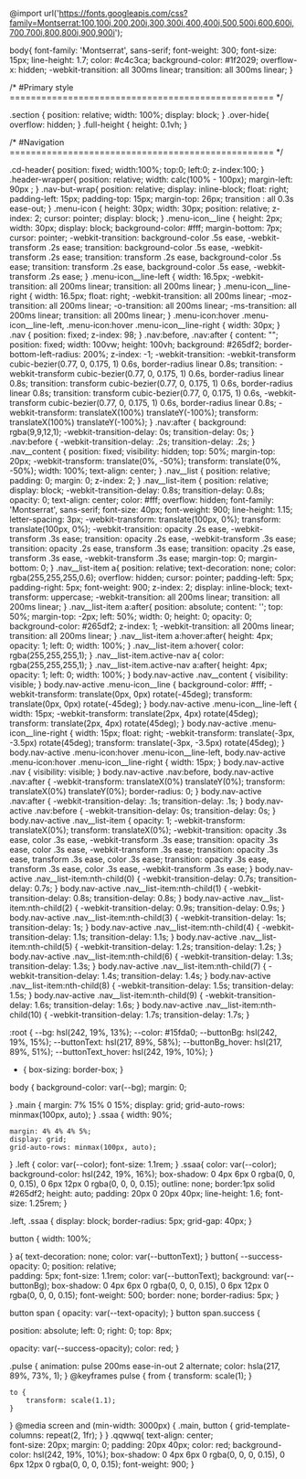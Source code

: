 @import url('https://fonts.googleapis.com/css?family=Montserrat:100,100i,200,200i,300,300i,400,400i,500,500i,600,600i,700,700i,800,800i,900,900i');

body{
	font-family: 'Montserrat', sans-serif;
	font-weight: 300;
	font-size: 15px;
	line-height: 1.7;
	color: #c4c3ca;
	background-color: #1f2029;
	overflow-x: hidden;
	-webkit-transition: all 300ms linear;
	transition: all 300ms linear;
}

/* #Primary style
================================================== */

.section {
    position: relative;
	width: 100%;
	display: block;
}
.over-hide{
	overflow: hidden;
}
.full-height {
	height: 0.1vh;
}

/* #Navigation
================================================== */
 
.cd-header{
    position: fixed;
	width:100%;
	top:0;
	left:0;
	z-index:100;
} 
.header-wrapper{
    position: relative;
	width: calc(100% - 100px);
	margin-left: 90px	;
} 
.nav-but-wrap{ 
	position: relative;
	display: inline-block;
	float: right;
	padding-left: 15px;
	padding-top: 15px;
	margin-top: 26px;
	transition : all 0.3s ease-out;
}
.menu-icon {
	height: 30px;
	width: 30px;
	position: relative;
	z-index: 2;
	cursor: pointer;
	display: block;
}
.menu-icon__line {
	height: 2px;
	width: 30px;
	display: block;
	background-color: #fff;
	margin-bottom: 7px;
	cursor: pointer;
	-webkit-transition: background-color .5s ease, -webkit-transform .2s ease;
	transition: background-color .5s ease, -webkit-transform .2s ease;
	transition: transform .2s ease, background-color .5s ease;
	transition: transform .2s ease, background-color .5s ease, -webkit-transform .2s ease;
}
.menu-icon__line-left {
	width: 16.5px;
	-webkit-transition: all 200ms linear;
	transition: all 200ms linear;
}
.menu-icon__line-right {
	width: 16.5px;
	float: right;
	-webkit-transition: all 200ms linear;
	-moz-transition: all 200ms linear;
	-o-transition: all 200ms linear;
	-ms-transition: all 200ms linear;
	transition: all 200ms linear;
}
.menu-icon:hover .menu-icon__line-left,
.menu-icon:hover .menu-icon__line-right {
	width: 30px;
}
.nav {
	position: fixed;
	z-index: 98;
}
.nav:before, .nav:after {
	content: "";
	position: fixed;
	width: 100vw;
	height: 100vh;
	background: #265df2;
	border-bottom-left-radius: 200%;
	z-index: -1;
	-webkit-transition: -webkit-transform cubic-bezier(0.77, 0, 0.175, 1) 0.6s, border-radius linear 0.8s;
	transition: -webkit-transform cubic-bezier(0.77, 0, 0.175, 1) 0.6s, border-radius linear 0.8s;
	transition: transform cubic-bezier(0.77, 0, 0.175, 1) 0.6s, border-radius linear 0.8s;
	transition: transform cubic-bezier(0.77, 0, 0.175, 1) 0.6s, -webkit-transform cubic-bezier(0.77, 0, 0.175, 1) 0.6s, border-radius linear 0.8s;
	-webkit-transform: translateX(100%) translateY(-100%);
          transform: translateX(100%) translateY(-100%);
}
.nav:after {
	background: rgba(9,9,12,1);
	-webkit-transition-delay: 0s;
          transition-delay: 0s;
}
.nav:before {
	-webkit-transition-delay: .2s;
          transition-delay: .2s;
}
.nav__content {
	position: fixed;
	visibility: hidden;
	top: 50%;
	margin-top: 20px;
	-webkit-transform: translate(0%, -50%);
          transform: translate(0%, -50%);
	width: 100%;
	text-align: center;
}
.nav__list {
	position: relative;
	padding: 0;
	margin: 0;
	z-index: 2;
}
.nav__list-item {
	position: relative;
	display: block;
	-webkit-transition-delay: 0.8s;
          transition-delay: 0.8s;
	opacity: 0;
	text-align: center;
	color: #fff;
	overflow: hidden; 
	font-family: 'Montserrat', sans-serif;
	font-size: 40px;
	font-weight: 900;
	line-height: 1.15;
	letter-spacing: 3px;
	-webkit-transform: translate(100px, 0%);
          transform: translate(100px, 0%);
	-webkit-transition: opacity .2s ease, -webkit-transform .3s ease;
	transition: opacity .2s ease, -webkit-transform .3s ease;
	transition: opacity .2s ease, transform .3s ease;
	transition: opacity .2s ease, transform .3s ease, -webkit-transform .3s ease;
	margin-top: 0;
	margin-bottom: 0;
}
.nav__list-item a{ 
	position: relative;
	text-decoration: none;
	color: rgba(255,255,255,0.6);
	overflow: hidden; 
	cursor: pointer;
	padding-left: 5px;
	padding-right: 5px;
	font-weight: 900;
	z-index: 2;
	display: inline-block;
	text-transform: uppercase;
    -webkit-transition: all 200ms linear;
    transition: all 200ms linear; 
}
.nav__list-item a:after{ 
	position: absolute;
	content: '';
	top: 50%;
	margin-top: -2px;
	left: 50%;
	width: 0;
	height: 0;
	opacity: 0;
	background-color: #265df2;
	z-index: 1;
    -webkit-transition: all 200ms linear;
    transition: all 200ms linear; 
}
.nav__list-item a:hover:after{ 
	height: 4px;
	opacity: 1;
	left: 0;
	width: 100%;
}
.nav__list-item a:hover{
	color: rgba(255,255,255,1);
}
.nav__list-item.active-nav a{
	color: rgba(255,255,255,1);
}
.nav__list-item.active-nav a:after{ 
	height: 4px;
	opacity: 1;
	left: 0;
	width: 100%;
}
body.nav-active .nav__content {
	visibility: visible;
}
body.nav-active .menu-icon__line {
	background-color: #fff;
	-webkit-transform: translate(0px, 0px) rotate(-45deg);
          transform: translate(0px, 0px) rotate(-45deg);
}
body.nav-active .menu-icon__line-left {
	width: 15px;
	-webkit-transform: translate(2px, 4px) rotate(45deg);
          transform: translate(2px, 4px) rotate(45deg);
}
body.nav-active .menu-icon__line-right {
	width: 15px;
	float: right;
	-webkit-transform: translate(-3px, -3.5px) rotate(45deg);
          transform: translate(-3px, -3.5px) rotate(45deg);
}
body.nav-active .menu-icon:hover .menu-icon__line-left,
body.nav-active .menu-icon:hover .menu-icon__line-right {
	width: 15px;
}
body.nav-active .nav {
	visibility: visible;
}
body.nav-active .nav:before, body.nav-active .nav:after {
	-webkit-transform: translateX(0%) translateY(0%);
          transform: translateX(0%) translateY(0%);
	border-radius: 0;
}
body.nav-active .nav:after {
	-webkit-transition-delay: .1s;
          transition-delay: .1s;
}
body.nav-active .nav:before {
	-webkit-transition-delay: 0s;
          transition-delay: 0s;
}
body.nav-active .nav__list-item {
	opacity: 1;
	-webkit-transform: translateX(0%);
          transform: translateX(0%);
	-webkit-transition: opacity .3s ease, color .3s ease, -webkit-transform .3s ease;
	transition: opacity .3s ease, color .3s ease, -webkit-transform .3s ease;
	transition: opacity .3s ease, transform .3s ease, color .3s ease;
	transition: opacity .3s ease, transform .3s ease, color .3s ease, -webkit-transform .3s ease;
}
body.nav-active .nav__list-item:nth-child(0) {
	-webkit-transition-delay: 0.7s;
          transition-delay: 0.7s;
}
body.nav-active .nav__list-item:nth-child(1) {
	-webkit-transition-delay: 0.8s;
          transition-delay: 0.8s;
}
body.nav-active .nav__list-item:nth-child(2) {
	-webkit-transition-delay: 0.9s;
          transition-delay: 0.9s;
}
body.nav-active .nav__list-item:nth-child(3) {
	-webkit-transition-delay: 1s;
          transition-delay: 1s;
}
body.nav-active .nav__list-item:nth-child(4) {
	-webkit-transition-delay: 1.1s;
          transition-delay: 1.1s;
}
body.nav-active .nav__list-item:nth-child(5) {
	-webkit-transition-delay: 1.2s;
          transition-delay: 1.2s;
}
body.nav-active .nav__list-item:nth-child(6) {
	-webkit-transition-delay: 1.3s;
          transition-delay: 1.3s;
}
body.nav-active .nav__list-item:nth-child(7) {
	-webkit-transition-delay: 1.4s;
          transition-delay: 1.4s;
}
body.nav-active .nav__list-item:nth-child(8) {
	-webkit-transition-delay: 1.5s;
          transition-delay: 1.5s;
}
body.nav-active .nav__list-item:nth-child(9) {
	-webkit-transition-delay: 1.6s;
          transition-delay: 1.6s;
}
body.nav-active .nav__list-item:nth-child(10) {
	-webkit-transition-delay: 1.7s;
          transition-delay: 1.7s;
}

 :root {
	--bg: hsl(242, 19%, 13%);
	--color: #15fda0;
	--buttonBg: hsl(242, 19%, 15%);
	--buttonText: hsl(217, 89%, 58%);
	--buttonBg_hover: hsl(217, 89%, 51%);
	--buttonText_hover: hsl(242, 19%, 10%);
}

* {
	box-sizing: border-box;
}

body {
	background-color: var(--bg);
	margin: 0;
	

}
.main {
	margin: 7% 15% 0 15%;
	display: grid;
	grid-auto-rows: minmax(100px, auto);
}
.ssaa {
width: 90%;

	
	margin: 4% 4% 4% 5%;
	display: grid;
	grid-auto-rows: minmax(100px, auto);
}
.left {
	color: var(--color);
	font-size: 1.1rem;
}
.ssaa{
	color: var(--color);
	background-color: hsl(242, 19%, 16%);
	box-shadow: 0 4px 6px 0 rgba(0, 0, 0, 0.15), 0 6px 12px 0 rgba(0, 0, 0, 0.15);
	outline: none;
	border:1px solid #265df2;
	height: auto;
	padding: 20px 0 20px 40px;
	line-height: 1.6;
	font-size: 1.25rem;
}

.left,
.ssaa {
	display: block;
	border-radius: 5px;
	grid-gap: 40px;
}

button {
width: 100%;
	
}
a{
				 text-decoration: none;
				 color: var(--buttonText);
}
button{
  --success-opacity: 0;
  position: relative;  
	padding: 5px;
	font-size: 1.1rem;
	color: var(--buttonText);
	background: var(--buttonBg);
	box-shadow: 0 4px 6px 0 rgba(0, 0, 0, 0.15), 0 6px 12px 0 rgba(0, 0, 0, 0.15);
	font-weight: 500;
	border: none;
	border-radius: 5px;
}

button span {
  opacity: var(--text-opacity);
}
button span.success {

  position: absolute;
  left: 0;
  right: 0;
  top: 8px;
 
  opacity: var(--success-opacity);
  color: red;
}


.pulse {
	animation: pulse 200ms ease-in-out 2 alternate;
	color: hsla(217, 89%, 73%, 1);
}
@keyframes pulse {
	from {
		transform: scale(1);
	}
	
	to {
		transform: scale(1.1);
	}
}
@media screen and (min-width: 3000px) {
	.main,
	button {
		grid-template-columns: repeat(2, 1fr);
	}
}
.qqwwq{
	text-align: center;		
									font-size: 20px;
	margin: 0;
	padding: 20px 40px;
	color: red;
	background-color: hsl(242, 19%, 10%);
	box-shadow: 0 4px 6px 0 rgba(0, 0, 0, 0.15), 0 6px 12px 0 rgba(0, 0, 0, 0.15);
	font-weight: 900;
}




